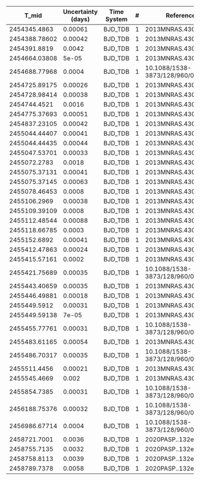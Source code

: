 |T_mid|Uncertainty (days)           |Time System|#                                            |Reference                           |
|-----|-----------------------------|-----------|---------------------------------------------|------------------------------------|
|2454345.4863|0.00061                      |BJD_TDB    |1                                            |2013MNRAS.430.3032B                 |
|2454388.78602|0.00042                      |BJD_TDB    |1                                            |2013MNRAS.430.3032B                 |
|2454391.8819|0.0042                       |BJD_TDB    |1                                            |2013MNRAS.430.3032B                 |
|2454664.03808|5e-05                        |BJD_TDB    |1                                            |2013MNRAS.430.3032B                 |
|2454688.77968|0.0004                       |BJD_TDB    |1                                            |10.1088/1538-3873/128/960/024402    |
|2454725.89175|0.00026                      |BJD_TDB    |1                                            |2013MNRAS.430.3032B                 |
|2454728.98414|0.00038                      |BJD_TDB    |1                                            |2013MNRAS.430.3032B                 |
|2454744.4521|0.0016                       |BJD_TDB    |1                                            |2013MNRAS.430.3032B                 |
|2454775.37693|0.00051                      |BJD_TDB    |1                                            |2013MNRAS.430.3032B                 |
|2454837.23105|0.00042                      |BJD_TDB    |1                                            |2013MNRAS.430.3032B                 |
|2455044.44407|0.00041                      |BJD_TDB    |1                                            |2013MNRAS.430.3032B                 |
|2455044.44435|0.00044                      |BJD_TDB    |1                                            |2013MNRAS.430.3032B                 |
|2455047.53701|0.00033                      |BJD_TDB    |1                                            |2013MNRAS.430.3032B                 |
|2455072.2783|0.0018                       |BJD_TDB    |1                                            |2013MNRAS.430.3032B                 |
|2455075.37131|0.00041                      |BJD_TDB    |1                                            |2013MNRAS.430.3032B                 |
|2455075.37145|0.00063                      |BJD_TDB    |1                                            |2013MNRAS.430.3032B                 |
|2455078.46453|0.0008                       |BJD_TDB    |1                                            |2013MNRAS.430.3032B                 |
|2455106.2969|0.00038                      |BJD_TDB    |1                                            |2013MNRAS.430.3032B                 |
|2455109.39109|0.0008                       |BJD_TDB    |1                                            |2013MNRAS.430.3032B                 |
|2455112.48544|0.00088                      |BJD_TDB    |1                                            |2013MNRAS.430.3032B                 |
|2455118.66785|0.0003                       |BJD_TDB    |1                                            |2013MNRAS.430.3032B                 |
|2455152.6892|0.00041                      |BJD_TDB    |1                                            |2013MNRAS.430.3032B                 |
|2455412.47863|0.00024                      |BJD_TDB    |1                                            |2013MNRAS.430.3032B                 |
|2455415.57161|0.0002                       |BJD_TDB    |1                                            |2013MNRAS.430.3032B                 |
|2455421.75689|0.00035                      |BJD_TDB    |1                                            |10.1088/1538-3873/128/960/024402    |
|2455443.40659|0.00035                      |BJD_TDB    |1                                            |2013MNRAS.430.3032B                 |
|2455446.49881|0.00018                      |BJD_TDB    |1                                            |2013MNRAS.430.3032B                 |
|2455449.5912|0.00031                      |BJD_TDB    |1                                            |2013MNRAS.430.3032B                 |
|2455449.59138|7e-05                        |BJD_TDB    |1                                            |2013MNRAS.430.3032B                 |
|2455455.77761|0.00031                      |BJD_TDB    |1                                            |10.1088/1538-3873/128/960/024402    |
|2455483.61165|0.00054                      |BJD_TDB    |1                                            |2013MNRAS.430.3032B                 |
|2455486.70317|0.00035                      |BJD_TDB    |1                                            |10.1088/1538-3873/128/960/024402    |
|2455511.4456|0.00021                      |BJD_TDB    |1                                            |2013MNRAS.430.3032B                 |
|2455545.4669|0.002                        |BJD_TDB    |1                                            |2013MNRAS.430.3032B                 |
|2455854.7385|0.00031                      |BJD_TDB    |1                                            |10.1088/1538-3873/128/960/024402    |
|2456188.75376|0.00032                      |BJD_TDB    |1                                            |10.1088/1538-3873/128/960/024402    |
|2456986.67714|0.0004                       |BJD_TDB    |1                                            |10.1088/1538-3873/128/960/024402    |
|2458721.7001|0.0036                       |BJD_TDB    |1                                            |2020PASP..132e4401Z                 |
|2458755.7135|0.0032                       |BJD_TDB    |1                                            |2020PASP..132e4401Z                 |
|2458758.8113|0.0039                       |BJD_TDB    |1                                            |2020PASP..132e4401Z                 |
|2458789.7378|0.0058                       |BJD_TDB    |1                                            |2020PASP..132e4401Z                 |
